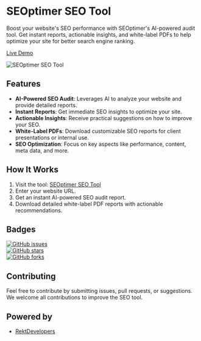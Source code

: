 # SEOptimer SEO Tool

Boost your website's SEO performance with SEOptimer's AI-powered audit tool. Get instant reports, actionable insights, and white-label PDFs to help optimize your site for better search engine ranking.

[Live Demo](https://sh33ikh.github.io/seoptimer-seo-tool/)

![SEOptimer SEO Tool](https://media.giphy.com/media/4oH2y7BGJAW07CZjU2/giphy.gif)

## Features

- **AI-Powered SEO Audit**: Leverages AI to analyze your website and provide detailed reports.
- **Instant Reports**: Get immediate SEO insights to optimize your site.
- **Actionable Insights**: Receive practical suggestions on how to improve your SEO.
- **White-Label PDFs**: Download customizable SEO reports for client presentations or internal use.
- **SEO Optimization**: Focus on key aspects like performance, content, meta data, and more.

## How It Works

1. Visit the tool: [SEOptimer SEO Tool](https://sh33ikh.github.io/seoptimer-seo-tool/)
2. Enter your website URL.
3. Get an instant AI-powered SEO audit report.
4. Download detailed white-label PDF reports with actionable recommendations.

## Badges

[![GitHub issues](https://img.shields.io/github/issues/sh33ikh/seoptimer-seo-tool)](https://github.com/sh33ikh/seoptimer-seo-tool/issues)  
[![GitHub stars](https://img.shields.io/github/stars/sh33ikh/seoptimer-seo-tool?style=social)](https://github.com/sh33ikh/seoptimer-seo-tool)  
[![GitHub forks](https://img.shields.io/github/forks/sh33ikh/seoptimer-seo-tool?style=social)](https://github.com/sh33ikh/seoptimer-seo-tool/fork)

## Contributing

Feel free to contribute by submitting issues, pull requests, or suggestions. We welcome all contributions to improve the SEO tool.

## Powered by

- [RektDevelopers](https://t.me/RektDevelopers)
